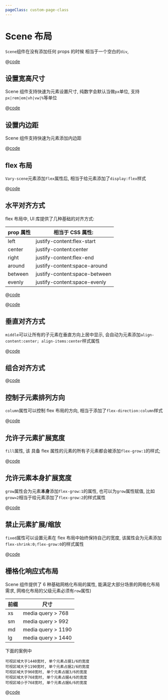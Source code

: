 ```yaml
---
pageClass: custom-page-class
---
```


# Scene 布局

`Scene`组件在没有添加任何 props 的时候 相当于一个空白的`div`,

<Scene-Empty/>

@[code](../.vuepress/components/Scene/Empty.vue)

## 设置宽高尺寸

Scene 组件支持快速为元素设置尺寸, 纯数字会默认当做`px`单位, 支持`px|rem|em|vh|vw|%`等单位

<Scene-Size/>

@[code](../.vuepress/components/Scene/Size.vue)

## 设置内边距

Scene 组件支持快速为元素添加内边距

<Scene-Padding/>

@[code](../.vuepress/components/Scene/Padding.vue)

## flex 布局

`Vary-scene`元素添加`flex`属性后, 相当于给元素添加了`display:flex`样式

<Scene-Flex/>

@[code](../.vuepress/components/Scene/Flex.vue)

## 水平对齐方式

flex 布局中, UI 库提供了几种基础的对齐方式:

| prop 属性 | 相当于 CSS 属性:              |
| --------- | ----------------------------- |
| left      | justify-content:flex-start    |
| center    | justify-content:center        |
| right     | justify-content:flex-end      |
| around    | justify-content:space-around  |
| between   | justify-content:space-between |
| evenly    | justify-content:space-evenly  |

<Scene-AlignX/>

@[code](../.vuepress/components/Scene/AlignX.vue)

<Scene-Arround/>

@[code](../.vuepress/components/Scene/Arround.vue)

## 垂直对齐方式

`middle`可以让所有的子元素在垂直方向上居中显示, 会自动为元素添加`align-content:center; align-items:center`样式属性

<Scene-AlignY/>

@[code](../.vuepress/components/Scene/AlignY.vue)

## 组合对齐方式

<Scene-Align/>

@[code](../.vuepress/components/Scene/Align.vue)

## 控制子元素排列方向

`column`属性可以控制 flex 布局的方向, 相当于添加了`flex-direction:column`样式

<Scene-Direction/>

@[code](../.vuepress/components/Scene/Direction.vue)

## 允许子元素扩展宽度

`fill`属性, 该 具备 flex 属性的元素的所有子元素都会被添加`flex-grow:1`的样式;

<Scene-Fill/>

@[code](../.vuepress/components/Scene/Fill.vue)

## 允许元素本身扩展宽度

`grow`属性会为元素**本身**添加`flex-grow:1`的属性, 也可以为`grow`属性赋值, 比如`grow=2`相当于给元素添加了`flex-grow:2`的样式属性

<Scene-Grow/>

@[code](../.vuepress/components/Scene/Grow.vue)

## 禁止元素扩展/缩放

`fixed`属性可以设置元素在 flex 布局中始终保持自己的宽度, 该属性会为元素添加`flex-shrink:0;flex-grow:0`的样式属性

<Scene-Fixed/>

@[code](../.vuepress/components/Scene/Fixed.vue)

## 栅格化响应式布局

Scene 组件提供了 6 种基础网格化布局的属性, 能满足大部分场景的网格化布局需求, 网格化布局的父级元素必须有`row`属性)

| 前缀 | 尺寸               |
| ---- | ------------------ |
| xs   | media query > 768  |
| sm   | media query > 992  |
| md   | media query > 1190 |
| lg   | media query > 1440 |

下面的案例中

```
可视区域大于1440宽时, 单个元素占据1/6的宽度
可视区域大于1190宽时, 单个元素占据2/6的宽度
可视区域大于960宽时, 单个元素占据3/6的宽度
可视区域大于768宽时, 单个元素占据4/6的宽度
可视区域小于768宽时, 单个元素占据6/6的宽度
```

<Scene-Row/>

@[code](../.vuepress/components/Scene/Row.vue)
